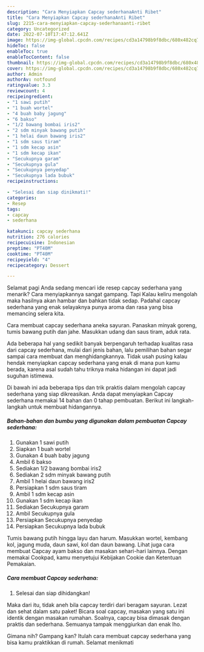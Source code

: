 ```yaml
---
description: "Cara Menyiapkan Capcay sederhanaAnti Ribet"
title: "Cara Menyiapkan Capcay sederhanaAnti Ribet"
slug: 2215-cara-menyiapkan-capcay-sederhanaanti-ribet
category: Uncategorized
date: 2022-07-10T17:47:12.641Z
image: https://img-global.cpcdn.com/recipes/cd3a14798b9f8dbc/680x482cq70/capcay-sederhana-foto-resep-utama.jpg
hideToc: false
enableToc: true
enableTocContent: false
thumbnail: https://img-global.cpcdn.com/recipes/cd3a14798b9f8dbc/680x482cq70/capcay-sederhana-foto-resep-utama.jpg
cover: https://img-global.cpcdn.com/recipes/cd3a14798b9f8dbc/680x482cq70/capcay-sederhana-foto-resep-utama.jpg
author: Admin
authorAv: notfound
ratingvalue: 3.3
reviewcount: 4
recipeingredient:
- "1 sawi putih"
- "1 buah wortel"
- "4 buah baby jagung"
- "6 bakso"
- "1/2 bawang bombai iris2"
- "2 sdm minyak bawang putih"
- "1 helai daun bawang iris2"
- "1 sdm saus tiram"
- "1 sdm kecap asin"
- "1 sdm kecap ikan"
- "Secukupnya garam"
- "Secukupnya gula"
- "Secukupnya penyedap"
- "Secukupnya lada bubuk"
recipeinstructions:

- "Selesai dan siap dinikmati!"
categories:
- Resep
tags:
- capcay
- sederhana

katakunci: capcay sederhana 
nutrition: 276 calories
recipecuisine: Indonesian
preptime: "PT40M"
cooktime: "PT40M"
recipeyield: "4"
recipecategory: Dessert

---
```



Selamat pagi Anda sedang mencari ide resep capcay sederhana yang menarik? Cara menyiapkannya sangat gampang. Tapi Kalau keliru mengolah maka hasilnya akan hambar dan bahkan tidak sedap. Padahal capcay sederhana yang enak selayaknya punya aroma dan rasa yang bisa memancing selera kita.


Cara membuat capcay sederhana aneka sayuran. Panaskan minyak goreng, tumis bawang putih dan jahe. Masukkan udang dan saus tiram, aduk rata.

Ada beberapa hal yang sedikit banyak berpengaruh terhadap kualitas rasa dari capcay sederhana, mulai dari jenis bahan, lalu pemilihan bahan segar sampai cara membuat dan menghidangkannya. Tidak usah pusing kalau hendak menyiapkan capcay sederhana yang enak di mana pun kamu berada, karena asal sudah tahu triknya maka hidangan ini dapat jadi suguhan istimewa.


Di bawah ini ada beberapa tips dan trik praktis dalam mengolah capcay sederhana yang siap dikreasikan. Anda dapat menyiapkan Capcay sederhana memakai 14 bahan dan 0 tahap pembuatan. Berikut ini langkah-langkah untuk membuat hidangannya.

<!--inarticleads1-->

##### Bahan-bahan dan bumbu yang digunakan dalam pembuatan Capcay sederhana:

1. Gunakan 1 sawi putih
1. Siapkan 1 buah wortel
1. Gunakan 4 buah baby jagung
1. Ambil 6 bakso
1. Sediakan 1/2 bawang bombai iris2
1. Sediakan 2 sdm minyak bawang putih
1. Ambil 1 helai daun bawang iris2
1. Persiapkan 1 sdm saus tiram
1. Ambil 1 sdm kecap asin
1. Gunakan 1 sdm kecap ikan
1. Sediakan Secukupnya garam
1. Ambil Secukupnya gula
1. Persiapkan Secukupnya penyedap
1. Persiapkan Secukupnya lada bubuk


Tumis bawang putih hingga layu dan harum. Masukkan wortel, kembang kol, jagung muda, daun sawi, kol dan daun bawang. Lihat juga cara membuat Capcay ayam bakso dan masakan sehari-hari lainnya. Dengan memakai Cookpad, kamu menyetujui Kebijakan Cookie dan Ketentuan Pemakaian. 

<!--inarticleads2-->

##### Cara membuat Capcay sederhana:


1. Selesai dan siap dihidangkan!

Maka dari itu, tidak aneh bila capcay terdiri dari beragam sayuran. Lezat dan sehat dalam satu paket! Bicara soal capcay, masakan yang satu ini identik dengan masakan rumahan. Soalnya, capcay bisa dimasak dengan praktis dan sederhana. Semuanya tampak menggiurkan dan enak lho. 

Gimana nih? Gampang kan? Itulah cara membuat capcay sederhana yang bisa kamu praktikkan di rumah. Selamat menikmati
